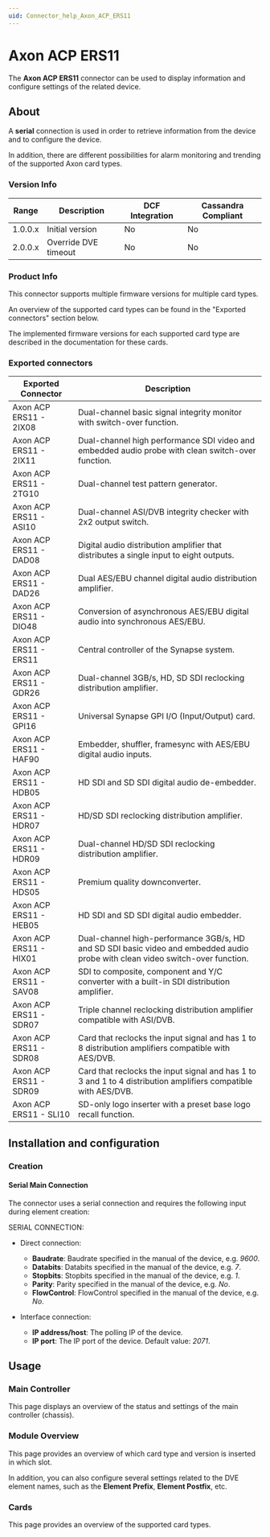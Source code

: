 ```yaml
---
uid: Connector_help_Axon_ACP_ERS11
---
```


# Axon ACP ERS11

The **Axon ACP ERS11** connector can be used to display information and configure settings of the related device.

## About

A **serial** connection is used in order to retrieve information from the device and to configure the device.

In addition, there are different possibilities for alarm monitoring and trending of the supported Axon card types.

### Version Info

| Range   | Description          | DCF Integration | Cassandra Compliant |
|---------|----------------------|-----------------|---------------------|
| 1.0.0.x | Initial version      | No              | No                  |
| 2.0.0.x | Override DVE timeout | No              | No                  |

### Product Info

This connector supports multiple firmware versions for multiple card types.

An overview of the supported card types can be found in the "Exported connectors" section below.

The implemented firmware versions for each supported card type are described in the documentation for these cards.

### Exported connectors

| Exported Connector     | Description                                                                                                                    |
|------------------------|--------------------------------------------------------------------------------------------------------------------------------|
| Axon ACP ERS11 - 2IX08 | Dual-channel basic signal integrity monitor with switch-over function.                                                         |
| Axon ACP ERS11 - 2IX11 | Dual-channel high performance SDI video and embedded audio probe with clean switch-over function.                              |
| Axon ACP ERS11 - 2TG10 | Dual-channel test pattern generator.                                                                                           |
| Axon ACP ERS11 - ASI10 | Dual-channel ASI/DVB integrity checker with 2x2 output switch.                                                                 |
| Axon ACP ERS11 - DAD08 | Digital audio distribution amplifier that distributes a single input to eight outputs.                                         |
| Axon ACP ERS11 - DAD26 | Dual AES/EBU channel digital audio distribution amplifier.                                                                     |
| Axon ACP ERS11 - DIO48 | Conversion of asynchronous AES/EBU digital audio into synchronous AES/EBU.                                                     |
| Axon ACP ERS11 - ERS11 | Central controller of the Synapse system.                                                                                      |
| Axon ACP ERS11 - GDR26 | Dual-channel 3GB/s, HD, SD SDI reclocking distribution amplifier.                                                              |
| Axon ACP ERS11 - GPI16 | Universal Synapse GPI I/O (Input/Output) card.                                                                                 |
| Axon ACP ERS11 - HAF90 | Embedder, shuffler, framesync with AES/EBU digital audio inputs.                                                               |
| Axon ACP ERS11 - HDB05 | HD SDI and SD SDI digital audio de-embedder.                                                                                   |
| Axon ACP ERS11 - HDR07 | HD/SD SDI reclocking distribution amplifier.                                                                                   |
| Axon ACP ERS11 - HDR09 | Dual-channel HD/SD SDI reclocking distribution amplifier.                                                                      |
| Axon ACP ERS11 - HDS05 | Premium quality downconverter.                                                                                                 |
| Axon ACP ERS11 - HEB05 | HD SDI and SD SDI digital audio embedder.                                                                                      |
| Axon ACP ERS11 - HIX01 | Dual-channel high-performance 3GB/s, HD and SD SDI basic video and embedded audio probe with clean video switch-over function. |
| Axon ACP ERS11 - SAV08 | SDI to composite, component and Y/C converter with a built-in SDI distribution amplifier.                                      |
| Axon ACP ERS11 - SDR07 | Triple channel reclocking distribution amplifier compatible with ASI/DVB.                                                      |
| Axon ACP ERS11 - SDR08 | Card that reclocks the input signal and has 1 to 8 distribution amplifiers compatible with AES/DVB.                            |
| Axon ACP ERS11 - SDR09 | Card that reclocks the input signal and has 1 to 3 and 1 to 4 distribution amplifiers compatible with AES/DVB.                 |
| Axon ACP ERS11 - SLI10 | SD-only logo inserter with a preset base logo recall function.                                                                 |

## Installation and configuration

### Creation

#### Serial Main Connection

The connector uses a serial connection and requires the following input during element creation:

SERIAL CONNECTION:

- Direct connection:

  - **Baudrate**: Baudrate specified in the manual of the device, e.g. *9600*.
  - **Databits**: Databits specified in the manual of the device, e.g. *7*.
  - **Stopbits**: Stopbits specified in the manual of the device, e.g. *1*.
  - **Parity**: Parity specified in the manual of the device, e.g. *No*.
  - **FlowControl**: FlowControl specified in the manual of the device, e.g. *No*.

- Interface connection:

  - **IP address/host**: The polling IP of the device.
  - **IP port**: The IP port of the device. Default value: *2071*.

## Usage

### Main Controller

This page displays an overview of the status and settings of the main controller (chassis).

### Module Overview

This page provides an overview of which card type and version is inserted in which slot.

In addition, you can also configure several settings related to the DVE element names, such as the **Element Prefix**, **Element Postfix**, etc.

### Cards

This page provides an overview of the supported card types.
